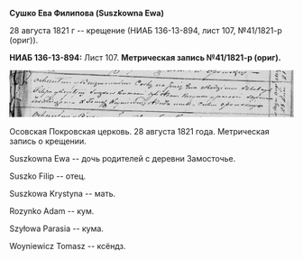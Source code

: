 **Сушко Ева Филипова (Suszkowna Ewa)**

28 августа 1821 г -- крещение (НИАБ 136-13-894, лист 107, №41/1821-р
(ориг)).

**НИАБ 136-13-894:** Лист 107. **Метрическая запись №41/1821-р (ориг).**

![](./media/be2721b7764f60d5192a84d771b973a7ce38dc93.png)

Осовская Покровская церковь. 28 августа 1821 года. Метрическая запись о
крещении.

Suszkowna Ewa -- дочь родителей с деревни Замосточье.

Suszko Filip -- отец.

Suszkowa Krystyna -- мать.

Rozynko Adam -- кум.

Szyłowa Parasia -- кума.

Woyniewicz Tomasz -- ксёндз.
